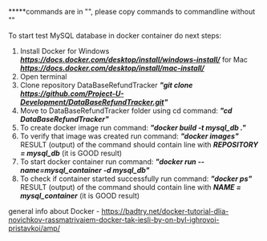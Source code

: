 *****commands are in "", please copy commands to commandline without ""

To start test MySQL database in docker container do next steps:

1. Install Docker for Windows ***https://docs.docker.com/desktop/install/windows-install/*** for Mac ***https://docs.docker.com/desktop/install/mac-install/***
2. Open terminal
3. Clone repository DataBaseRefundTracker ***"git clone https://github.com/Project-U-Development/DataBaseRefundTracker.git"***
4. Move to DataBaseRefundTracker folder using cd command: 
    ***"cd DataBaseRefundTracker"***
5. To create docker image run command:
    ***"docker build -t mysql_db ."***
6. To verify that image was created run command:
    ***"docker images"***
 RESULT (output) of the command should contain line with ***REPOSITORY = mysql_db*** (it is GOOD result)
7. To start docker container run command:
    ***"docker run  --name=mysql_container -d mysql_db"***
8. To check if container started successfully run command:
    ***"docker ps"***
 RESULT (output) of the command should contain line with ***NAME = mysql_container***  (it is GOOD result)

general info about Docker - https://badtry.net/docker-tutorial-dlia-novichkov-rassmatrivaiem-docker-tak-iesli-by-on-byl-ighrovoi-pristavkoi/amp/
